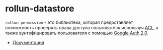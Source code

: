 # rollun-datastore

`rollun-permission` - это библиотека, которая предоставляет возможность проверять права доступа пользователя 
используя [ACL](https://en.wikipedia.org/wiki/Access_control_list),
а также аунтефицировать пользователя с помощью [Google Auth 2.0](https://developers.google.com/identity/protocols/OAuth2).

* [Документация](https://rollun-com.github.io/rollun-permission)